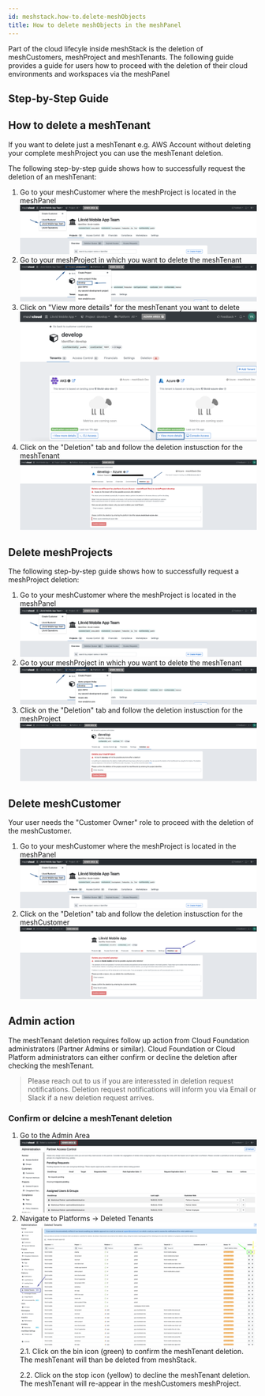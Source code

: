 ```yaml
---
id: meshstack.how-to.delete-meshObjects
title: How to delete meshObjects in the meshPanel
---
```


Part of the cloud lifecyle inside meshStack is the deletion of meshCustomers, meshProject and meshTenants.
The following guide provides a guide for users how to proceed with the deletion of their cloud environments and workspaces via the meshPanel

## Step-by-Step Guide

## How to delete a meshTenant

If you want to delete just a meshTenant e.g. AWS Account without deleting your complete meshProject you can use the meshTenant deletion.

The following step-by-step guide shows how to successfully request the deletion of an meshTenant:

1. Go to your meshCustomer where the meshProject is located in the meshPanel ![Choose meshCustomer](./assets/customer/choose-customer.png)
2. Go to your meshProject in which you want to delete the meshTenant ![Choose meshProject](./assets/project/project-in-top-nav.png)
3. Click on "View more details" for the meshTenant you want to delete !["View more details"](./assets/project/project-nav-to-tenant.png)
4. Click on the "Deletion" tab and follow the deletion instusction for the meshTenant !["Delete meshTenant"](./assets/project/project-tenant-deletion.png)

## Delete meshProjects

The following step-by-step guide shows how to successfully request a meshProject deletion:

1. Go to your meshCustomer where the meshProject is located in the meshPanel ![Choose meshCustomer](./assets/customer/choose-customer.png)
2. Go to your meshProject in which you want to delete the meshTenant ![Choose meshProject](./assets/project/project-in-top-nav.png)
3. Click on the "Deletion" tab and follow the deletion instusction for the meshProject !["Delete meshTenant"](./assets/project/project-deletion.png)

## Delete meshCustomer

Your user needs the "Customer Owner" role to proceed with the deletion of the meshCustomer.

1. Go to your meshCustomer where the meshProject is located in the meshPanel ![Choose meshCustomer](./assets/customer/choose-customer.png)
2. Click on the "Deletion" tab and follow the deletion instusction for the meshCustomer !["Delete meshTenant"](./assets/customer/customer-deletion.png)

## Admin action

The meshTenant deletion requires follow up action from Cloud Foundation administrators (Partner Admins or similar).
Cloud Foundation or Cloud Platform administrators can either confirm or decline the deletion after checking the meshTenant.

> Please reach out to us if you are interessted in deletion request notifications. Deletion request notifications will inform you via Email or Slack if a new deletion request arrives.

### Confirm or delcine a meshTenant deletion

1. Go to the Admin Area ![Admin Area](./assets/partner/navigate-to-admin-area.png)
2. Navigate to Platforms -> Deleted Tenants ![deleted meshTenants](./assets/partner/partner-tenant-deletion-action.png)
2.1. Click on the bin icon (green) to confirm the meshTenant deletion. The meshTenant will than be deleted from meshStack. <p>
2.2. Click on the stop icon (yellow) to decline the meshTenant deletion. The meshTenant will re-appear in the meshCustomers meshProject.

